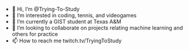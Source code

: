- 👋 Hi, I’m @Trying-To-Study
- 👀 I’m interested in coding, tennis, and videogames
- 🌱 I’m currently a GIST student at Texas A&M
- 💞️ I’m looking to collaborate on projects relating machine learning and others for practice
- 📫 How to reach me twitch.tv/TryingToStudy

<!---
Trying-To-Study/Trying-To-Study is a ✨ special ✨ repository because its `README.md` (this file) appears on your GitHub profile.
You can click the Preview link to take a look at your changes.
--->
